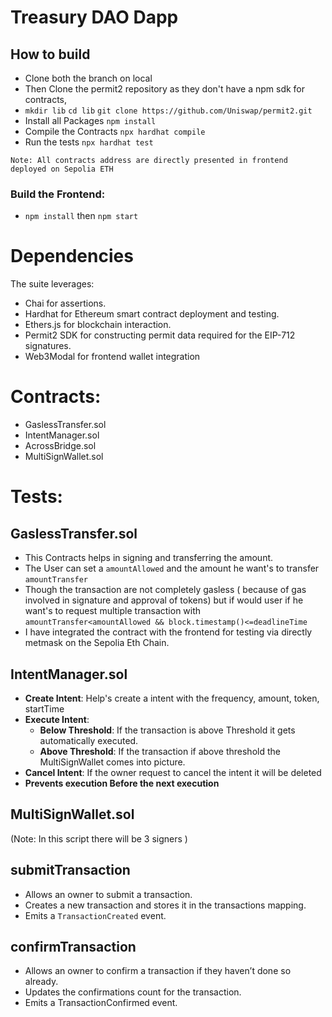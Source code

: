 # Treasury DAO Dapp

## How to build
- Clone both the branch on local
- Then Clone the permit2 repository as they don't have a npm sdk for contracts,
- ```mkdir lib```   ```cd lib```  ```git clone https://github.com/Uniswap/permit2.git```
- Install all Packages ```npm install```
- Compile the Contracts ```npx hardhat compile```
- Run the tests ```npx hardhat test```

```Note: All contracts address are directly presented in frontend deployed on Sepolia ETH ```

### Build the Frontend:
- ```npm install``` then ```npm start```

# Dependencies

The suite leverages:

- Chai for assertions.
- Hardhat for Ethereum smart contract deployment and testing.
- Ethers.js for blockchain interaction.
- Permit2 SDK for constructing permit data required for the EIP-712 signatures.
- Web3Modal for frontend wallet integration

# Contracts:
  - GaslessTransfer.sol
  - IntentManager.sol
  - AcrossBridge.sol
  - MultiSignWallet.sol

# Tests:
## GaslessTransfer.sol
- This Contracts helps in signing and transferring the amount.
- The User can set a ```amountAllowed``` and the amount he want's to transfer ```amountTransfer```
- Though the transaction are not completely gasless ( because of gas involved in signature and approval of tokens) but if would user if he want's to request multiple transaction with ```amountTransfer<amountAllowed && block.timestamp()<=deadlineTime```
- I have integrated the contract with the frontend for testing via directly metmask on the Sepolia Eth Chain.

## IntentManager.sol
  - **Create Intent**: Help's create a intent with the frequency, amount, token, startTime
  - **Execute Intent**:
    - **Below Threshold**: If the transaction is above Threshold it gets automatically executed.
    - **Above Threshold**: If the transaction if above threshold the MultiSignWallet comes into picture.
   - **Cancel Intent**: If the owner request to cancel the intent it will be deleted
   - **Prevents execution Before the next execution**

## MultiSignWallet.sol
(Note: In this script there will be 3 signers )

**submitTransaction**
-
 - Allows an owner to submit a transaction.
 - Creates a new transaction and stores it in the transactions mapping.
 - Emits a ```TransactionCreated``` event.

**confirmTransaction**
 - 
  - Allows an owner to confirm a transaction if they haven’t done so already.
  - Updates the confirmations count for the transaction.
  - Emits a TransactionConfirmed event.




